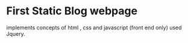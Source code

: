 # First Static Blog webpage
implements concepts of html , css and javascript (front end only)
used Jquery.

